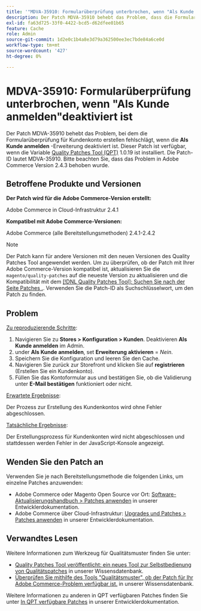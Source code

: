 ```yaml
---
title: '"MDVA-35910: Formularüberprüfung unterbrochen, wenn "Als Kunde anmelden"deaktiviert ist'
description: Der Patch MDVA-35910 behebt das Problem, dass die Formularüberprüfung für das Erstellen eines Kundenkontos fehlschlägt, wenn die Erweiterung **Als Kunde anmelden** deaktiviert ist. Dieser Patch ist verfügbar, wenn das [Quality Patches Tool (QPT)](/help/announcements/adobe-commerce-announcements/magento-quality-patches-released-new-tool-to-self-serve-quality-patches.md) 1.0.19 installiert ist. Die Patch-ID lautet MDVA-35910. Bitte beachten Sie, dass das Problem in Adobe Commerce Version 2.4.3 behoben wurde.
exl-id: fa63d725-33f0-4422-bcd5-d62dfee01b65
feature: Cache
role: Admin
source-git-commit: 1d2e0c1b4a8e3d79a362500ee3ec7bde84a6ce0d
workflow-type: tm+mt
source-wordcount: '427'
ht-degree: 0%

---
```


# MDVA-35910: Formularüberprüfung unterbrochen, wenn &quot;Als Kunde anmelden&quot;deaktiviert ist

Der Patch MDVA-35910 behebt das Problem, bei dem die Formularüberprüfung für Kundenkonto erstellen fehlschlägt, wenn die **Als Kunde anmelden** -Erweiterung deaktiviert ist. Dieser Patch ist verfügbar, wenn die Variable [Quality Patches Tool (QPT)](/help/announcements/adobe-commerce-announcements/magento-quality-patches-released-new-tool-to-self-serve-quality-patches.md) 1.0.19 ist installiert. Die Patch-ID lautet MDVA-35910. Bitte beachten Sie, dass das Problem in Adobe Commerce Version 2.4.3 behoben wurde.

## Betroffene Produkte und Versionen

**Der Patch wird für die Adobe Commerce-Version erstellt:**

Adobe Commerce in Cloud-Infrastruktur 2.4.1

**Kompatibel mit Adobe Commerce-Versionen:**

Adobe Commerce (alle Bereitstellungsmethoden) 2.4.1-2.4.2

>[!NOTE]
>
>Der Patch kann für andere Versionen mit den neuen Versionen des Quality Patches Tool angewendet werden. Um zu überprüfen, ob der Patch mit Ihrer Adobe Commerce-Version kompatibel ist, aktualisieren Sie die `magento/quality-patches` auf die neueste Version zu aktualisieren und die Kompatibilität mit dem [[!DNL Quality Patches Tool]: Suchen Sie nach der Seite Patches .](https://devdocs.magento.com/quality-patches/tool.html#patch-grid). Verwenden Sie die Patch-ID als Suchschlüsselwort, um den Patch zu finden.

## Problem

<u>Zu reproduzierende Schritte</u>:

1. Navigieren Sie zu **Stores > Konfiguration > Kunden**. Deaktivieren **Als Kunde anmelden** im Admin.
1. under **Als Kunde anmelden**, set **Erweiterung aktivieren** = *Nein*.
1. Speichern Sie die Konfiguration und leeren Sie den Cache.
1. Navigieren Sie zurück zur Storefront und klicken Sie auf **registrieren** (Erstellen Sie ein Kundenkonto).
1. Füllen Sie das Kontoformular aus und bestätigen Sie, ob die Validierung unter **E-Mail bestätigen** funktioniert oder nicht.

<u>Erwartete Ergebnisse</u>:

Der Prozess zur Erstellung des Kundenkontos wird ohne Fehler abgeschlossen.

<u>Tatsächliche Ergebnisse</u>:

Der Erstellungsprozess für Kundenkonten wird nicht abgeschlossen und stattdessen werden Fehler in der JavaScript-Konsole angezeigt.

## Wenden Sie den Patch an

Verwenden Sie je nach Bereitstellungsmethode die folgenden Links, um einzelne Patches anzuwenden:

* Adobe Commerce oder Magento Open Source vor Ort: [Software-Aktualisierungshandbuch > Patches anwenden](https://devdocs.magento.com/guides/v2.4/comp-mgr/patching/mqp.html) in unserer Entwicklerdokumentation.
* Adobe Commerce über Cloud-Infrastruktur: [Upgrades und Patches > Patches anwenden](https://devdocs.magento.com/cloud/project/project-patch.html) in unserer Entwicklerdokumentation.

## Verwandtes Lesen

Weitere Informationen zum Werkzeug für Qualitätsmuster finden Sie unter:

* [Quality Patches Tool veröffentlicht: ein neues Tool zur Selbstbedienung von Qualitätspatches](/help/announcements/adobe-commerce-announcements/magento-quality-patches-released-new-tool-to-self-serve-quality-patches.md) in unserer Wissensdatenbank.
* [Überprüfen Sie mithilfe des Tools &quot;Qualitätsmuster&quot;, ob der Patch für Ihr Adobe Commerce-Problem verfügbar ist.](/help/support-tools/patches-available-in-qpt-tool/check-patch-for-magento-issue-with-magento-quality-patches.md) in unserer Wissensdatenbank.

Weitere Informationen zu anderen in QPT verfügbaren Patches finden Sie unter [In QPT verfügbare Patches](https://devdocs.magento.com/quality-patches/tool.html#patch-grid) in unserer Entwicklerdokumentation.
